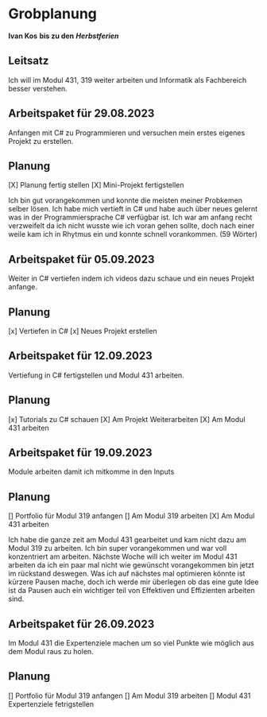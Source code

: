 # Grobplanung
**Ivan Kos**
**bis zu den** ***Herbstferien***
## Leitsatz 
Ich will im Modul 431, 319 weiter arbeiten und Informatik als Fachbereich besser verstehen.
## Arbeitspaket für 29.08.2023
Anfangen mit C# zu Programmieren und versuchen mein erstes eigenes Projekt zu erstellen.
## Planung
[X] Planung fertig stellen
[X] Mini-Projekt fertigstellen

Ich bin gut vorangekommen und konnte die meisten meiner Probkemen selber lösen. Ich habe mich vertieft in C# und habe auch über neues gelernt was in der Programmiersprache C# verfügbar ist. Ich war am anfang recht verzweifelt da ich nicht wusste wie ich voran gehen sollte, doch nach einer weile kam ich in Rhytmus ein und konnte schnell vorankommen. (59 Wörter)

## Arbeitspaket für 05.09.2023
Weiter in C# vertiefen indem ich videos dazu schaue und ein neues Projekt anfange.

## Planung
[x] Vertiefen in C#
[x] Neues Projekt erstellen

## Arbeitspaket für 12.09.2023
Vertiefung in C# fertigstellen und Modul 431 arbeiten.

## Planung
[x] Tutorials zu C# schauen
[X] Am Projekt Weiterarbeiten
[X] Am Modul 431 arbeiten

## Arbeitspaket für 19.09.2023
Module arbeiten damit ich mitkomme in den Inputs

## Planung
[] Portfolio für Modul 319 anfangen
[] Am Modul 319 arbeiten
[X] Am Modul 431 arbeiten

Ich habe die ganze zeit am Modul 431 gearbeitet und kam nicht dazu am Modul 319 zu arbeiten. Ich bin super vorangekommen und war voll konzentriert am arbeiten. Nächste Woche will ich weiter im Modul 431 arbeiten da ich ein paar mal nicht wie gewünscht vorangekommen bin jetzt im rückstand deswegen. Was ich auf nächstes mal optimieren könnte ist kürzere Pausen mache, doch ich werde mir überlegen ob das eine gute Idee ist da Pausen auch ein wichtiger teil von Effektiven und Effizienten arbeiten sind.

## Arbeitspaket für 26.09.2023
Im Modul 431 die Expertenziele machen um so viel Punkte wie möglich aus dem Modul raus zu holen.

## Planung
[] Portfolio für Modul 319 anfangen
[] Am Modul 319 arbeiten
[] Modul 431 Expertenziele fetrigstellen

